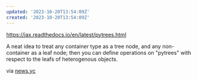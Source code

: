 ```yaml
---
updated: '2023-10-20T13:54:09Z'
created: '2023-10-20T13:54:09Z'
---
```

https://jax.readthedocs.io/en/latest/pytrees.html

A neat idea to treat any container type as a tree node, and any non-container as a leaf node; then you can define operations on "pytrees" with respect to the leafs of heterogenous objects.

via [news.yc](https://news.ycombinator.com/item?id=36029368)